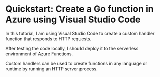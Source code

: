 # Quickstart: Create a Go function in Azure using Visual Studio Code

In this tutorial, I am using Visual Studio Code to create a custom handler function that responds to HTTP requests.

After testing the code locally, I should deploy it to the serverless environment of Azure Functions.

Custom handlers can be used to create functions in any language or runtime by running an HTTP server process.


